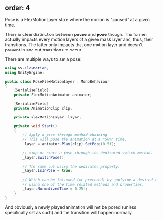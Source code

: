 order: 4
---

Pose is a FlexMotionLayer state where the motion is "paused" at a given time.

<?# Figure Src="/img/features/Pose.jpg" Class="text-center" Width="50%" /?>

There is clear distinction between **pause** and **pose** though. The former actually impacts every motion layers of a given mask layer and, thus, their transitions. 
The latter only impacts that one motion layer and doesn't prevent in and out transitions to occur. 

There are multiple ways to set a pose:

```csharp
using SV.FlexMotion;
using UnityEngine;

public class PoseFlexMotionLayer : MonoBehaviour
{
    [SerializeField]
    private FlexMotionAnimator animator;
    
    [SerializeField]
    private AnimationClip clip;

    private FlexMotionLayer _layer;

    private void Start()
    {
        // Apply a pose through method chaining
        // This will pose the animation at a "50%" time. 
        _layer = animator.Play(clip).SetPose(0.5f);
        
        // Stop or start a pose through the dedicated switch method.
        _layer.SwitchPose();

        // The same but using the dedicated property.
        _layer.IsInPose = true;
        
        // Which can be followed (or preceded) by applying a desired time
        // using one of the time related methods and properties.
        _layer.NormalizedTime = 0.25f;
    }
}
```

And obviously a newly played animation will not be posed (unless specifically set as such) and the transition will happen normally.